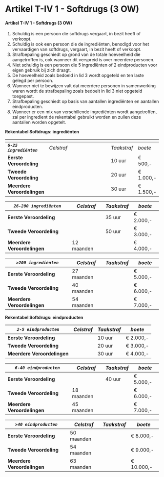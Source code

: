 # Artikel T-IV 1 - Softdrugs (3 OW)

#### Artikel T-IV 1 - Softdrugs (3 OW)

1. Schuldig is een persoon die softdrugs vergaart, in bezit heeft of verkoopt.
2. Schuldig is ook een persoon die de ingrediënten, benodigd voor het vervaardigen van softdrugs, vergaart, in bezit heeft of verkoopt.
3. Strafbepaling geschiedt op grond van de totale hoeveelheid die aangetroffen is, ook wanneer dit verspreid is over meerdere personen.
4. Niet schuldig is een persoon die 5 ingrediënten of 2 eindproducten voor eigen gebruik bij zich draagt.
5. De hoeveelheid zoals bedoeld in lid 3 wordt opgeteld en ten laste gelegd per persoon.
6. Wanneer niet te bewijzen valt dat meerdere personen in samenwerking waren wordt de strafbepaling zoals bedoelt in lid 3 niet opgeteld toegepast.
7. Strafbepaling geschiedt op basis van aantallen ingrediënten en aantallen eindproducten.
8. Wanneer er een mix van verschillende ingrediënten wordt aangetroffen, zal per ingredient de rekentabel gebruikt worden en zullen deze aantallen worden opgetelt.

**Rekentabel Softdrugs: ingrediënten**

<table data-header-hidden><thead><tr><th></th><th width="225"></th><th></th><th></th></tr></thead><tbody><tr><td><em><strong><code>6-25 ingrediënten</code></strong></em></td><td><em>Celstraf</em></td><td><em>Taakstraf</em></td><td><em>boete</em></td></tr><tr><td><strong>Eerste Veroordeling</strong></td><td></td><td>10 uur</td><td>€ 500,-</td></tr><tr><td><strong>Tweede Veroordeling</strong></td><td></td><td>20 uur</td><td>€ 1.000,-</td></tr><tr><td><strong>Meerdere Veroordelingen</strong></td><td></td><td>30 uur</td><td>€ 1.500,-</td></tr></tbody></table>

| _**`26-200 ingrediënten`**_ | _Celstraf_ | _Taakstraf_ | _boete_   |
| --------------------------- | ---------- | ----------- | --------- |
| **Eerste Veroordeling**     |            | 35 uur      | € 2.000,- |
| **Tweede Veroordeling**     |            | 50 uur      | € 3.000,- |
| **Meerdere Veroordelingen** | 12 maanden |             | € 4.000,- |

| _**`>200 ingrediënten`**_   | _Celstraf_ | _Taakstraf_ | _boete_   |
| --------------------------- | ---------- | ----------- | --------- |
| **Eerste Veroordeling**     | 27 maanden |             | € 5.000,- |
| **Tweede Veroordeling**     | 40 maanden |             | € 6.000,- |
| **Meerdere Veroordelingen** | 54 maanden |             | € 7.000,- |

**Rekentabel Softdrugs: eindproducten**

| _**`2-5 eindproducten`**_   | _Celstraf_ | _Taakstraf_ | _boete_   |
| --------------------------- | ---------- | ----------- | --------- |
| **Eerste Veroordeling**     |            | 10 uur      | € 2.000,- |
| **Tweede Veroordeling**     |            | 20 uur      | € 3.000,- |
| **Meerdere Veroordelingen** |            | 30 uur      | € 4.000,- |



| _**`6-40 eindproducten`**_  | _Celstraf_ | _Taakstraf_ | _boete_   |
| --------------------------- | ---------- | ----------- | --------- |
| **Eerste Veroordeling**     |            | 40 uur      | € 5.000,- |
| **Tweede Veroordeling**     | 18 maanden |             | € 6.000,- |
| **Meerdere Veroordelingen** | 45 maanden |             | € 7.000,- |

| _**`>40 eindproducten`**_   | _Celstraf_ | _Taakstraf_ | _boete_    |
| --------------------------- | ---------- | ----------- | ---------- |
| **Eerste Veroordeling**     | 50 maanden |             | € 8.000,-  |
| **Tweede Veroordeling**     | 54 maanden |             | € 9.000,-  |
| **Meerdere Veroordelingen** | 63 maanden |             | € 10.000,- |

